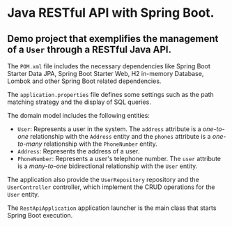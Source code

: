# Java RESTful API with Spring Boot.
## Demo project that exemplifies the management of a `User` through a RESTful Java API.

The `POM.xml` file includes the necessary dependencies like Spring Boot Starter Data JPA, Spring Boot Starter Web, H2 in-memory Database, Lombok and other Spring Boot related dependencies.

The `application.properties` file defines some settings such as the path matching strategy and the display of SQL queries.

The domain model includes the following entities:
* `User`: Represents a user in the system. The `address` attribute is a _one-to-one_ relationship with the `Address` entity and the `phones` attribute is a _one-to-many_ relationship with the `PhoneNumber` entity.
* `Address`: Represents the address of a user.
* `PhoneNumber`: Represents a user's telephone number. The `user` attribute is a _many-to-one_ bidirectional relationship with the `User` entity.

The application also provide the `UserRepository` repository and the `UserController` controller, which implement the CRUD operations for the `User` entity.

The `RestApiApplication` application launcher is the main class that starts Spring Boot execution.
